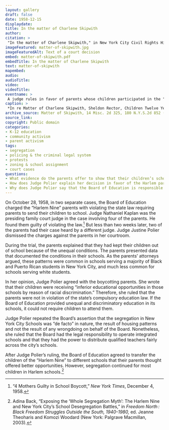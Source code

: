```yaml
--- 
layout: gallery
draft: false
date: 1958-12-15
displaydate: 
title: In the matter of Charlene Skipwith
author: 
citation: >
 "In the matter of Charlene Skipwith," in New York City Civil Rights History, Accessed: [Month Day, Year], https://nyccivilrightshistory.org/site-preview/topics/black-latina-women/harlem-nine/matter-of-skipwith.
imageFeatured: matter-of-skipwith.jpg
imageFeaturedAlt: Text of a court decision
embed: matter-of-skipwith.pdf
embedTitle: In the matter of Charlene Skipwith
text: matter-of-skipwith
mapembed: 
audio: 
audioTitle: 
video: 
videoTitle: 
eventname: >
 A judge rules in favor of parents whose children participated in the "Harlem Nine" boycott and were charged with neglect. 
caption: >
 *In re Matter of Charlene Skipwith, Sheldon Rector, Children Twelve Years of Age* was a 1958 family court case in which the parents of children participating in the “Harlem Nine” boycott were charged with neglect by the Board of Education. The judge ruled in favor of the parents.
archive_source: Matter of Skipwith, 14 Misc. 2d 325, 180 N.Y.S.2d 852 (N.Y. Dom. Rel. Ct. 1958)
source_link: 
copyright: Public domain
categories: 
- K-12 education
- community activism
- parent activism
tags: 
- segregation
- policing & the criminal legal system
- protests
- zoning & school assignment
- court cases
questions: 
- What evidence do the parents offer to show that their children’s schools were unequal? 
- How does Judge Polier explain her decision in favor of the Harlem parents?
- Why does Judge Polier say that the Board of Education is responsible for desegregating schools?
---
```


On October 28, 1958, in two separate cases, the Board of Education charged the “Harlem Nine” parents with violating the state law requiring parents to send their children to school. Judge Nathaniel Kaplan was the presiding family court judge in the case involving four of the parents. He found them guilty of violating the law.[^1] But less than two weeks later, two of the parents had their case heard by a different judge. Judge Justine Polier dismissed the charges against the parents in her courtroom.

During the trial, the parents explained that they had kept their children out of school because of the unequal conditions. The parents presented data that documented the conditions in their schools. As the parents’ attorneys argued, these patterns were common in schools serving a majority of Black and Puerto Rican students in New York City, and much less common for schools serving white students.

In her opinion, Judge Polier agreed with the boycotting parents. She wrote that their children were receiving “inferior educational opportunities in those schools by reason of racial discrimination.” Therefore, she ruled that the parents were not in violation of the state’s compulsory education law. If the Board of Education provided unequal and discriminatory education in its schools, it could not require children to attend them.

Judge Polier repeated the Board’s assertion that the segregation in New York City Schools was “de facto” in nature, the result of housing patterns and not the result of any wrongdoing on behalf of the Board. Nonetheless, she ruled that the Board had the legal responsibility to operate integrated schools and that they had the power to distribute qualified teachers fairly across the city’s schools.

After Judge Polier’s ruling, the Board of Education agreed to transfer the children of the “Harlem Nine” to different schools that their parents thought offered better opportunities. However, segregation continued for most children in Harlem schools.[^2]

[^1]: “4 Mothers Guilty in School Boycott,” *New York Times*, December 4, 1958.

[^2]: Adina Back, “Exposing the ‘Whole Segregation Myth’: The Harlem Nine and New York City’s School Desegregation Battles,” in *Freedom North : Black Freedom Struggles Outside the South, 1940-1980,* ed. Jeanne Theoharis and Komozi Woodard (New York: Palgrave Macmillan, 2003).
